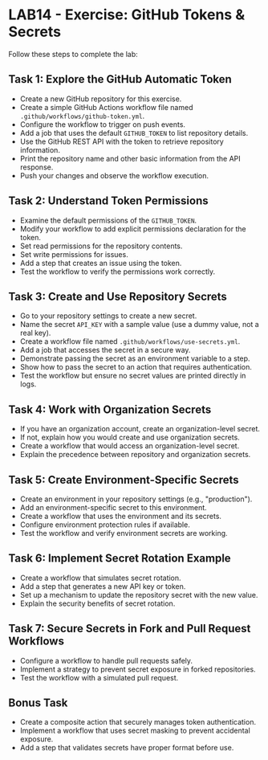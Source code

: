 # LAB14 - Exercise: GitHub Tokens & Secrets

Follow these steps to complete the lab:

## Task 1: Explore the GitHub Automatic Token
* Create a new GitHub repository for this exercise.
* Create a simple GitHub Actions workflow file named `.github/workflows/github-token.yml`.
* Configure the workflow to trigger on push events.
* Add a job that uses the default `GITHUB_TOKEN` to list repository details.
* Use the GitHub REST API with the token to retrieve repository information.
* Print the repository name and other basic information from the API response.
* Push your changes and observe the workflow execution.

## Task 2: Understand Token Permissions
* Examine the default permissions of the `GITHUB_TOKEN`.
* Modify your workflow to add explicit permissions declaration for the token.
* Set read permissions for the repository contents.
* Set write permissions for issues.
* Add a step that creates an issue using the token.
* Test the workflow to verify the permissions work correctly.

## Task 3: Create and Use Repository Secrets
* Go to your repository settings to create a new secret.
* Name the secret `API_KEY` with a sample value (use a dummy value, not a real key).
* Create a workflow file named `.github/workflows/use-secrets.yml`.
* Add a job that accesses the secret in a secure way.
* Demonstrate passing the secret as an environment variable to a step.
* Show how to pass the secret to an action that requires authentication.
* Test the workflow but ensure no secret values are printed directly in logs.

## Task 4: Work with Organization Secrets
* If you have an organization account, create an organization-level secret.
* If not, explain how you would create and use organization secrets.
* Create a workflow that would access an organization-level secret.
* Explain the precedence between repository and organization secrets.

## Task 5: Create Environment-Specific Secrets
* Create an environment in your repository settings (e.g., "production").
* Add an environment-specific secret to this environment.
* Create a workflow that uses the environment and its secrets.
* Configure environment protection rules if available.
* Test the workflow and verify environment secrets are working.

## Task 6: Implement Secret Rotation Example
* Create a workflow that simulates secret rotation.
* Add a step that generates a new API key or token.
* Set up a mechanism to update the repository secret with the new value.
* Explain the security benefits of secret rotation.

## Task 7: Secure Secrets in Fork and Pull Request Workflows
* Configure a workflow to handle pull requests safely.
* Implement a strategy to prevent secret exposure in forked repositories.
* Test the workflow with a simulated pull request.

## Bonus Task
* Create a composite action that securely manages token authentication.
* Implement a workflow that uses secret masking to prevent accidental exposure.
* Add a step that validates secrets have proper format before use. 
